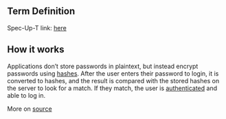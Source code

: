 ## Term Definition

Spec-Up-T link: <a href='https://weboftrust.github.io/WOT-terms/docs/glossary/rainbow-table-attack'>here</a>

## How it works
Applications don’t store passwords in plaintext, but instead encrypt passwords using [hashes](content-addressable-hash). After the user enters their password to login, it is converted to hashes, and the result is compared with the stored hashes on the server to look for a match. If they match, the user is [authenticated](authenticity) and able to log in.
 
More on [source](https://www.beyondidentity.com/glossary/rainbow-table-attack)
